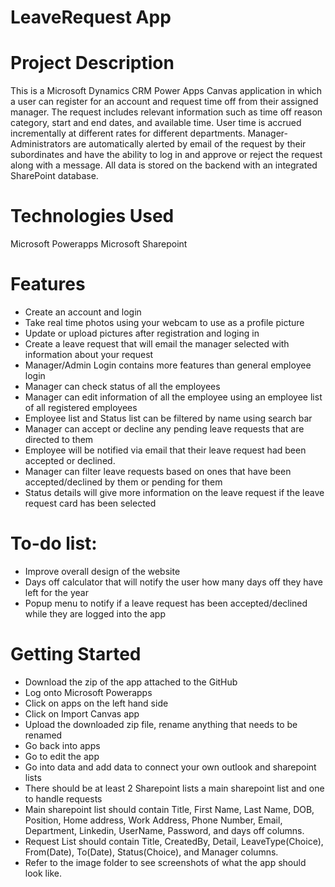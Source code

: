 # LeaveRequest App
# Project Description

This is a Microsoft Dynamics CRM Power Apps Canvas application in which a user can register for an account and request time off from their assigned manager. The request includes relevant information such as time off reason category, start and end dates, and available time. User time is accrued incrementally at different rates for different departments. Manager-Administrators are automatically alerted by email of the request by their subordinates and have the ability to log in and approve or reject the request along with a message. All data is stored on the backend with an integrated SharePoint database.

# Technologies Used
Microsoft Powerapps 
Microsoft Sharepoint

# Features

* Create an account and login 
* Take real time photos using your webcam to use as a profile picture
* Update or upload pictures after registration and loging in
* Create a leave request that will email the manager selected with information about your request 
* Manager/Admin Login contains more features than general employee login 
* Manager can check status of all the employees 
* Manager can edit information of all the employee using an employee list of all registered employees
* Employee list and Status list can be filtered by name using search bar 
* Manager can accept or decline any pending leave requests that are directed to them
* Employee will be notified via email that their leave request had been accepted or declined. 
* Manager can filter leave requests based on ones that have been accepted/declined by them or pending for them
* Status details will give more information on the leave request if the leave request card has been selected

# To-do list:

* Improve overall design of the website
* Days off calculator that will notify the user how many days off they have left for the year 
* Popup menu to notify if a leave request has been accepted/declined while they are logged into the app 

# Getting Started
* Download the zip of the app attached to the GitHub
* Log onto Microsoft Powerapps 
* Click on apps on the left hand side
* Click on Import Canvas app 
* Upload the downloaded zip file, rename anything that needs to be renamed
* Go back into apps 
* Go to edit the app 
* Go into data and add data to connect your own outlook and sharepoint lists 
* There should be at least 2 Sharepoint lists a main sharepoint list and one to handle requests 
* Main sharepoint list should contain Title, First Name, Last Name, DOB, Position, Home address, Work Address, Phone Number, Email, Department, Linkedin, UserName, Password, and days off columns.
* Request List should contain Title, CreatedBy, Detail, LeaveType(Choice), From(Date), To(Date), Status(Choice), and Manager columns.
* Refer to the image folder to see screenshots of what the app should look like. 
